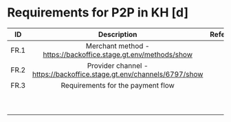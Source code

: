 #  Requirements for P2P in KH [d] 
| **ID** |                            **Description**                            | **Reference** |
|--------|:---------------------------------------------------------------------:|---------------|
| FR.1   |    Merchant method - https://backoffice.stage.gt.env/methods/show     |               |
| FR.2   | Provider channel - https://backoffice.stage.gt.env/channels/6797/show |               |
| FR.3   |                   Requirements for the payment flow                   |
|        |                                                                       |               |
|        |                                                                       |               |
|        |                                                                       |               |
|        |                                                                       |               |
|        |                                                                       |               |
|        |                                                                       |               |
|        |                                                                       |               |
|        |                                                                       |               |
|        |                                                                       |               |

